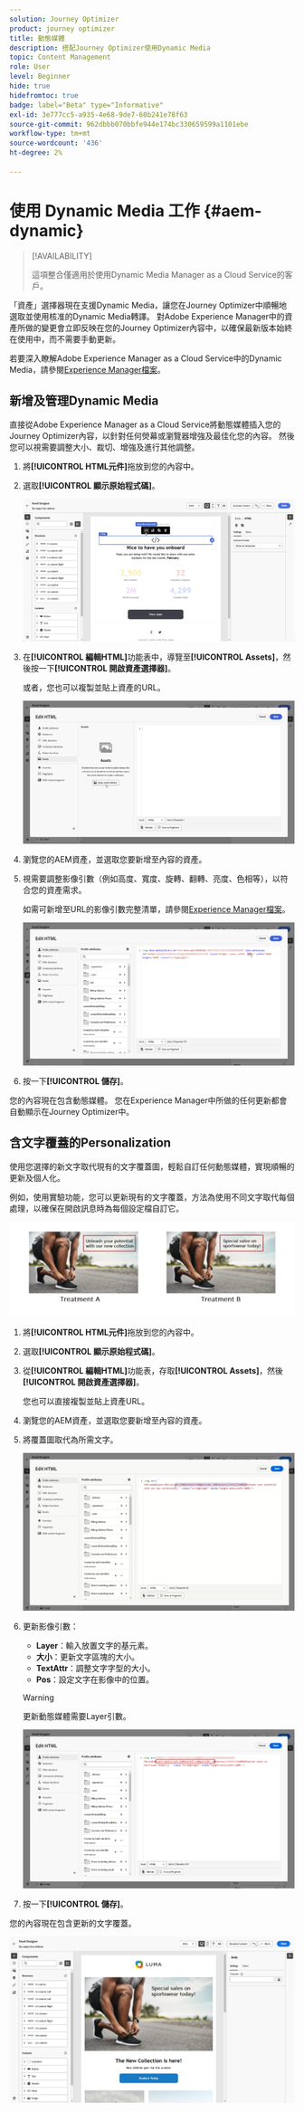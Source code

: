```yaml
---
solution: Journey Optimizer
product: journey optimizer
title: 動態媒體
description: 搭配Journey Optimizer使用Dynamic Media
topic: Content Management
role: User
level: Beginner
hide: true
hidefromtoc: true
badge: label="Beta" type="Informative"
exl-id: 3e777cc5-a935-4e68-9de7-60b241e78f63
source-git-commit: 962dbbb070bbfe944e174bc330659599a1101ebe
workflow-type: tm+mt
source-wordcount: '436'
ht-degree: 2%

---
```


# 使用 Dynamic Media 工作 {#aem-dynamic}

>[!AVAILABILITY]
>
>這項整合僅適用於使用Dynamic Media Manager as a Cloud Service的客戶。

「資產」選擇器現在支援Dynamic Media，讓您在Journey Optimizer中順暢地選取並使用核准的Dynamic Media轉譯。 對Adobe Experience Manager中的資產所做的變更會立即反映在您的Journey Optimizer內容中，以確保最新版本始終在使用中，而不需要手動更新。

若要深入瞭解Adobe Experience Manager as a Cloud Service中的Dynamic Media，請參閱[Experience Manager檔案](https://experienceleague.adobe.com/en/docs/experience-manager-cloud-service/content/assets/dynamicmedia/dynamic-media)。

## 新增及管理Dynamic Media

直接從Adobe Experience Manager as a Cloud Service將動態媒體插入您的Journey Optimizer內容，以針對任何熒幕或瀏覽器增強及最佳化您的內容。  然後您可以視需要調整大小、裁切、增強及進行其他調整。

1. 將&#x200B;**[!UICONTROL HTML元件]**&#x200B;拖放到您的內容中。

1. 選取&#x200B;**[!UICONTROL 顯示原始程式碼]**。

   ![](assets/dynamic-media-1.png)

1. 在&#x200B;**[!UICONTROL 編輯HTML]**&#x200B;功能表中，導覽至&#x200B;**[!UICONTROL Assets]**，然後按一下&#x200B;**[!UICONTROL 開啟資產選擇器]**。

   或者，您也可以複製並貼上資產的URL。

   ![](assets/dynamic-media-2.png)

1. 瀏覽您的AEM資產，並選取您要新增至內容的資產。

1. 視需要調整影像引數（例如高度、寬度、旋轉、翻轉、亮度、色相等），以符合您的資產需求。

   如需可新增至URL的影像引數完整清單，請參閱[Experience Manager檔案](https://experienceleague.adobe.com/en/docs/dynamic-media-developer-resources/image-serving-api/image-serving-api/http-protocol-reference/command-reference/c-command-reference)。

   ![](assets/dynamic-media-3.png)

1. 按一下&#x200B;**[!UICONTROL 儲存]**。

您的內容現在包含動態媒體。 您在Experience Manager中所做的任何更新都會自動顯示在Journey Optimizer中。

## 含文字覆蓋的Personalization

使用您選擇的新文字取代現有的文字覆蓋圖，輕鬆自訂任何動態媒體，實現順暢的更新及個人化。

例如，使用實驗功能，您可以更新現有的文字覆蓋，方法為使用不同文字取代每個處理，以確保在開啟訊息時為每個設定檔自訂它。

![](assets/dynamic-media-layout-1.png)

1. 將&#x200B;**[!UICONTROL HTML元件]**&#x200B;拖放到您的內容中。

1. 選取&#x200B;**[!UICONTROL 顯示原始程式碼]**。

1. 從&#x200B;**[!UICONTROL 編輯HTML]**&#x200B;功能表，存取&#x200B;**[!UICONTROL Assets]**，然後&#x200B;**[!UICONTROL 開啟資產選擇器]**。

   您也可以直接複製並貼上資產URL。

1. 瀏覽您的AEM資產，並選取您要新增至內容的資產。

1. 將覆蓋圖取代為所需文字。

   ![](assets/do-not-localize/dynamic_media_layout.gif)

1. 更新影像引數：

   * **Layer**：輸入放置文字的基元素。
   * **大小**：更新文字區塊的大小。
   * **TextAttr**：調整文字字型的大小。
   * **Pos**：設定文字在影像中的位置。

   >[!WARNING]
   >
   >更新動態媒體需要Layer引數。

   ![](assets/dynamic-media-layout-2.png)

1. 按一下&#x200B;**[!UICONTROL 儲存]**。

您的內容現在包含更新的文字覆蓋。

![](assets/dynamic-media-layout-3.png)

<!--
## Personalization with Text Overlay

Easily customize any dynamic media by replacing the existing text overlay with new text of your choice, allowing for seamless updates and personalization.

In this example, our goal is to update the existing text overlay by replacing it with a new validity date and adding a personalization block, ensuring it is customized for each profile when they open their messages.

1. Drag and drop an **[!UICONTROL HTML component]** into your content.

1. Select **[!UICONTROL Show the source code]**.

1. From the **[!UICONTROL Edit HTML]** menu, access **[!UICONTROL Assets]** then **[!UICONTROL Open asset selector]**.

    You can also simply copy and paste your assets URL.

1. Browse through your AEM assets and select the one you want to add to your content.

1. Replace the overlay with the desired text.

    Here we change the validity date from 31st December 2024 to the 1st July 2025.

1. Add the required personalization fields to your image.

1. Click **[!UICONTROL Save]**.

Your content now includes your updated text overlay and personalization.

## Add Dynamic media conditional content

Enable conditional content in your dynamic media to better target your audience and deliver a more personalized experience.

1. Drag and drop an **[!UICONTROL HTML component]** into your content.

1. Select **[!UICONTROL Show the source code]**.

1. From the **[!UICONTROL Edit HTML]** menu, access **[!UICONTROL Assets]** then **[!UICONTROL Open asset selector]**.

    You can also simply copy and paste your assets URL.

1. Browse through your AEM assets and select the one you want to add to your content.

1. Once your dynamic media is inserted to your content, select **[!UICONTROL Enable conditional]** content from your HTML component toolbar to create your different user experiences. 

1. From the Variant - 1, click **[!UICONTROL Select condition]** to fine tune your audience.

1. Choose your condition or create a new one if needed and click **[!UICONTROL Select]**.

    [Learn more on conditions](../personalization/create-conditions.md)

1. Select your **[!UICONTROL Component]** and access the **[!UICONTROL Settings]** menu.

1. In the **[!UICONTROL Custom Attributes]** menu, populate the Dynamic Media text and personalization fields to customize the content for your audience.

-->
